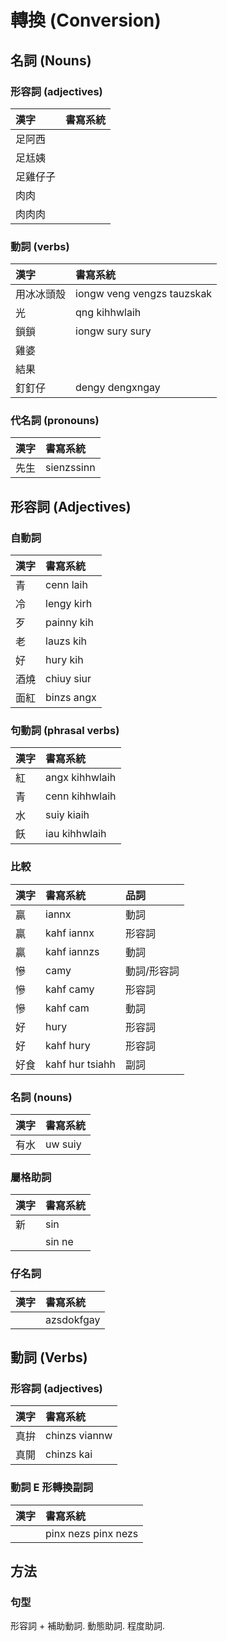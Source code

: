 # 轉換 (Conversion)

## 名詞 (Nouns)

### 形容詞 (adjectives)

| 漢字 | 書寫系統 |
| :--- | :--- |
| 足阿西 ||
| 足尪姨 ||
| 足雞仔子 ||
| 肉肉 ||
| 肉肉肉 ||

### 動詞 (verbs)

| 漢字 | 書寫系統 |
| :--- | :--- |
| 用冰冰頭殼 | iongw veng vengzs tauzskak |
| 光 | qng kihhwlaih |
| 鎖鎖 | iongw sury sury |
| 雞婆 ||
| 結果 ||
| 釘釘仔 | dengy dengxngay |

### 代名詞 (pronouns)

| 漢字 | 書寫系統 |
| :--- | :--- |
| 先生 | sienzssinn |

## 形容詞 (Adjectives)

### 自動詞

| 漢字 | 書寫系統 |
| :--- | :--- |
| 青 | cenn laih |
| 冷 | lengy kirh |
| 歹 | painny kih |
| 老 | lauzs kih |
| 好 | hury kih |
| 酒燒 | chiuy siur |
| 面紅 | binzs angx |

### 句動詞 (phrasal verbs)

| 漢字 | 書寫系統 |
| :--- | :--- |
| 紅 | angx kihhwlaih |
| 青 | cenn kihhwlaih |
| 水 | suiy kiaih |
| 飫 | iau kihhwlaih |

### 比較

| 漢字 | 書寫系統 | 品詞 |
| :--- | :--- | :--- |
| 贏 | iannx | 動詞 |
| 贏 | kahf iannx | 形容詞 |
| 贏 | kahf iannzs | 動詞 |
| 慘 | camy | 動詞/形容詞 |
| 慘 | kahf camy | 形容詞 |
| 慘 | kahf cam | 動詞 |
| 好 | hury | 形容詞 |
| 好 | kahf hury | 形容詞 |
| 好食 | kahf hur tsiahh | 副詞 |

### 名詞 (nouns)

| 漢字 | 書寫系統 |
| :--- | :--- |
| 有水 | uw suiy |

### 屬格助詞

| 漢字 | 書寫系統 |
| :--- | :--- |
| 新 | sin |
|| sin ne |

### 仔名詞

| 漢字 | 書寫系統 |
| :--- | :--- |
|| azsdokfgay |

## 動詞 (Verbs)

### 形容詞 (adjectives)

| 漢字 | 書寫系統 |
| :--- | :--- |
| 真拚 | chinzs viannw |
| 真開 | chinzs kai |

### 動詞 E 形轉換副詞

| 漢字 | 書寫系統 |
| :--- | :--- |
|| pinx nezs pinx nezs |

## 方法

### 句型

形容詞 + 補助動詞. 動態助詞. 程度助詞.

